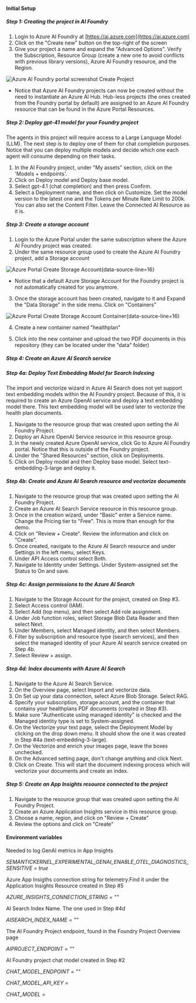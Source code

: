 #### Initial Setup
##### Step 1: Creating the project in AI Foundry

1. Login to Azure AI Foundry at [https://ai.azure.com](https://ai.azure.com)
2. Click on the "Create new" button on the top-right of the screen
3. Give your project a name and expand the "Advanced Options". Verify the Subscription, Resource Group (create a new one to avoid conflicts with previous library versions), Azure AI Foundry resource, and the Region.

![Azure AI Foundry portal screenshot Create Project](https://github.com/commercial-software-engineering/skmultiagents/blob/main/docs/AzureAIFoundryCreateProject.jpg)

* Notice that Azure AI Foundry projects can now be created without the need to instantiate an Azure AI Hub. Hub-less projects (the ones created from the Foundry portal by default) are assigned to an Azure AI Foundry resource that can be found in the Azure Portal Resources.

##### Step 2: Deploy gpt-41 model for your Foundry project

The agents in this project will require access to a Large Language Model (LLM). The next step is to deploy one of them for chat completion purposes. Notice that you can deploy multiple models and decide which one each agent will consume depending on their tasks.

1. In the AI Foundry project, under "My assets" section, click on the 'Models + endpoints'.
2. Click on Deploy model and Deploy base model.
3. Select gpt-4.1 (chat completion) and then press Confirm.
4. Select a Deployment name, and then click on Customize. Set the model version to the latest one and the Tokens per Minute Rate Limit to 200k. You can also set the Content Filter. Leave the Connected AI Resource as it is.

##### Step 3: Create a storage account

1. Login to the Azure Portal under the same subscription where the Azure AI Foundry project was created. 
2. Under the same resource group used to create the Azure AI Foundry project, add a Storage account

![Azure Portal Create Storage Account](https://github.com/commercial-software-engineering/skmultiagents/blob/main/docs/AzurePortalCreateStorageAcct.jpg){data-source-line=16}

* Notice that a default Azure Storage Account for the Foundry project is not automatically created for you anymore.

3. Once the storage account has been created, navigate to it and Expand the "Data Storage" in the side menu. Click on "Containers"

![Azure Portal Create Storage Account Container](https://github.com/commercial-software-engineering/skmultiagents/blob/main/docs/AzurePortalCreateContainer.jpg){data-source-line=16}

4. Create a new container named "healthplan"

5. Click into the new container and upload the two PDF documents in this repository (they can be located under the "data" folder)

##### Step 4: Create an Azure AI Search service
##### Step 4a: Deploy Text Embedding Model for Search Indexing

The import and vectorize wizard in Azure AI Search does not yet support text embedding models within the AI Foundry project. Because of this, it is required to create an Azure OpenAI service and deploy a text embedding model there. This text embedding model will be used later to vectorize the health plan documents.

1. Navigate to the resource group that was created upon setting the AI Foundry Project.
2. Deploy an Azure OpenAI Service resource in this resource group.
3. In the newly created Azure OpenAI service, click Go to Azure AI Foundry portal. Notice that this is outside of the Foundry project.
4. Under the "Shared Resources" section, click on Deployments.
5. Click on Deploy model and then Deploy base model. Select text-embedding-3-large and deploy it.

##### Step 4b: Create and Azure AI Search resource and vectorize documents

1. Navigate to the resource group that was created upon setting the AI Foundry Project.
2. Create an Azure AI Search Service resource in this resource group.
3. Once in the creation wizard, under "Basic" enter a Service name. Change the Pricing tier to "Free". This is more than enough for the demo.
4. Click on "Review + Create". Review the information and click on "Create".
5. Once created, navigate to the Azure AI Search resource and under Settings in the left menu, select Keys.
2. Under API Access control select Both.
3. Navigate to Identity under Settings. Under System-assigned set the Status to On and save.

##### Step 4c: Assign permissions to the Azure AI Search

1. Navigate to the Storage Account for the project, created on Step #3.
2. Select Access control (IAM).
3. Select Add (top menu), and then select Add role assignment.
4. Under Job function roles, select Storage Blob Data Reader and then select Next.
5. Under Members, select Managed identity, and then select Members.
6. Filter by subscription and resource type (search services), and then select the managed identity of your Azure AI search service created on Step 4b.
7. Select Review + assign.

##### Step 4d: Index documents with Azure AI Search

1. Navigate to the Azure AI Search Service.
2. On the Overview page, select Import and vectorize data.
3. On Set up your data connection, select Azure Blob Storage. Select RAG.
4. Specify your subscription, storage account, and the container that contains your healthplans PDF documents (created in Step #3).
5. Make sure "Authenticate using managed identity" is checked and the Managed identity type is set to System-assigned.
6. On the Vectorize your text page, select the Deployment Model by clicking on the drop down menu. It should show the one it was created in Step #4a (text-embedding-3-large).
6. On the Vectorize and enrich your images page, leave the boxes unchecked.
7. On the Advanced setting page, don't change anything and click Next.
8. Click on Create. This will start the document indexing process which will vectorize your documents and create an index.

##### Step 5: Create an App Insights resource connected to the project

1. Navigate to the resource group that was created upon setting the AI Foundry Project.
2. Create an Azure Application Insights service in this resource group.
3. Choose a name, region, and click on "Review + Create"
4. Review the options and click on "Create"

#### Environment variables

Needed to log GenAI metrics in App Insights

*SEMANTICKERNEL_EXPERIMENTAL_GENAI_ENABLE_OTEL_DIAGNOSTICS_SENSITIVE = true*

Azure App Insigths connection string for telemetry.Find it under the Application Insights Resource created in Step #5

*AZURE_INSIGHTS_CONNECTION_STRING = ""*

AI Search Index Name. The one used in Step #4d

*AISEARCH_INDEX_NAME = ""*

The AI Foundry Project endpoint, found in the Foundry Project Overview page

*AIPROJECT_ENDPOINT = ""*

AI Foundry project chat model created in Step #2

*CHAT_MODEL_ENDPOINT = ""*

*CHAT_MODEL_API_KEY =* 

*CHAT_MODEL =* 
